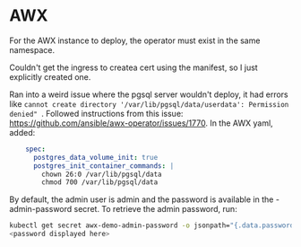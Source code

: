 # AWX

For the AWX instance to deploy, the operator must exist in the same namespace.

Couldn't get the ingress to createa cert using the manifest, so I just explicitly created one.

Ran into a weird issue where the pgsql server wouldn't deploy, it had errors like `cannot create directory '/var/lib/pgsql/data/userdata': Permission denied" `.  Followed instructions from this issue: https://github.com/ansible/awx-operator/issues/1770.  In the AWX yaml, added:
```yaml
    spec:
      postgres_data_volume_init: true
      postgres_init_container_commands: |
        chown 26:0 /var/lib/pgsql/data
        chmod 700 /var/lib/pgsql/data
```

By default, the admin user is admin and the password is available in the <resourcename>-admin-password secret. To retrieve the admin password, run:
```bash
kubectl get secret awx-demo-admin-password -o jsonpath="{.data.password}" | base64 --decode ; echo
<password displayed here>
```
